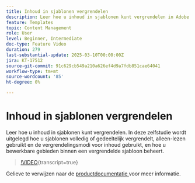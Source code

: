 ```yaml
---
title: Inhoud in sjablonen vergrendelen
description: Leer hoe u inhoud in sjablonen kunt vergrendelen in Adobe Journey Optimizer (AJO). In deze zelfstudie wordt uitgelegd hoe u sjablonen volledig of gedeeltelijk vergrendelt, alleen-lezen gebruikt en de vergrendelingsmodi voor inhoud gebruikt, en hoe u bewerkbare gebieden binnen een vergrendelde sjabloon beheert.
feature: Templates
topic: Content Management
role: User
level: Beginner, Intermediate
doc-type: Feature Video
duration: 279
last-substantial-update: 2025-03-10T00:00:00Z
jira: KT-17512
source-git-commit: 91c629cb549a210a626ef4d9a7fdb851cae64041
workflow-type: tm+mt
source-wordcount: '85'
ht-degree: 0%

---
```



# Inhoud in sjablonen vergrendelen

Leer hoe u inhoud in sjablonen kunt vergrendelen. In deze zelfstudie wordt uitgelegd hoe u sjablonen volledig of gedeeltelijk vergrendelt, alleen-lezen gebruikt en de vergrendelingsmodi voor inhoud gebruikt, en hoe u bewerkbare gebieden binnen een vergrendelde sjabloon beheert.

>[!VIDEO](https://video.tv.adobe.com/v/3451613/?learn=on&enablevpops&captions=dut){transcript=true}

Gelieve te verwijzen naar de [ productdocumentatie ](https://experienceleague.adobe.com/nl/docs/journey-optimizer/using/content-management/content-templates/content-locking) voor meer informatie.
